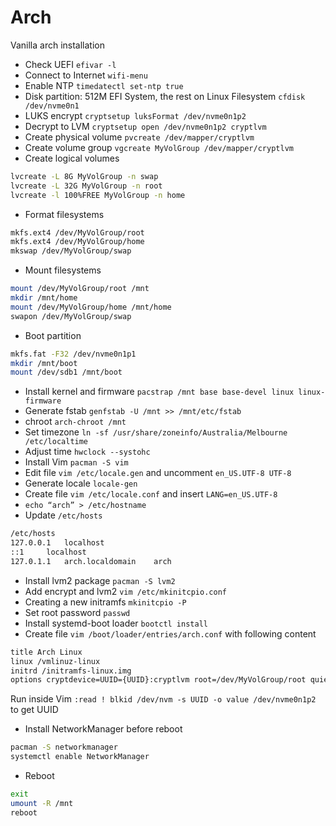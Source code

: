 # Arch
Vanilla arch installation

* Check UEFI `efivar -l`
* Connect to Internet `wifi-menu`
* Enable NTP `timedatectl set-ntp true`
* Disk partition: 512M EFI System, the rest on Linux Filesystem `cfdisk /dev/nvme0n1`
* LUKS encrypt `cryptsetup luksFormat /dev/nvme0n1p2`
* Decrypt to LVM `cryptsetup open /dev/nvme0n1p2 cryptlvm`
* Create physical volume `pvcreate /dev/mapper/cryptlvm`
* Create volume group `vgcreate MyVolGroup /dev/mapper/cryptlvm`
* Create logical volumes
```bash
lvcreate -L 8G MyVolGroup -n swap
lvcreate -L 32G MyVolGroup -n root
lvcreate -l 100%FREE MyVolGroup -n home
```
* Format filesystems
```bash
mkfs.ext4 /dev/MyVolGroup/root
mkfs.ext4 /dev/MyVolGroup/home
mkswap /dev/MyVolGroup/swap
```
* Mount filesystems
```bash
mount /dev/MyVolGroup/root /mnt
mkdir /mnt/home
mount /dev/MyVolGroup/home /mnt/home
swapon /dev/MyVolGroup/swap
```
* Boot partition
```bash
mkfs.fat -F32 /dev/nvme0n1p1
mkdir /mnt/boot
mount /dev/sdb1 /mnt/boot
```
* Install kernel and firmware `pacstrap /mnt base base-devel linux linux-firmware`
* Generate fstab `genfstab -U /mnt >> /mnt/etc/fstab`
* chroot `arch-chroot /mnt`
* Set timezone `ln -sf /usr/share/zoneinfo/Australia/Melbourne /etc/localtime`
* Adjust time `hwclock --systohc`
* Install Vim `pacman -S vim`
* Edit file `vim /etc/locale.gen` and uncomment `en_US.UTF-8 UTF-8`
* Generate locale `locale-gen`
* Create file `vim /etc/locale.conf` and insert `LANG=en_US.UTF-8`
* `echo “arch” > /etc/hostname`
* Update `/etc/hosts`
```bash
/etc/hosts
127.0.0.1	localhost
::1		localhost
127.0.1.1	arch.localdomain	arch
```
* Install lvm2 package `pacman -S lvm2`
* Add encrypt and lvm2 `vim /etc/mkinitcpio.conf`
* Creating a new initramfs `mkinitcpio -P`
* Set root password `passwd`
* Install systemd-boot loader `bootctl install`
* Create file `vim /boot/loader/entries/arch.conf` with following content
```bash
title Arch Linux
linux /vmlinuz-linux
initrd /initramfs-linux.img
options cryptdevice=UUID={UUID}:cryptlvm root=/dev/MyVolGroup/root quiet rw
```
Run inside Vim `:read ! blkid /dev/nvm -s UUID -o value /dev/nvme0n1p2` to get UUID
* Install NetworkManager before reboot 
```bash
pacman -S networkmanager
systemctl enable NetworkManager
```
* Reboot
```bash
exit
umount -R /mnt
reboot
```
